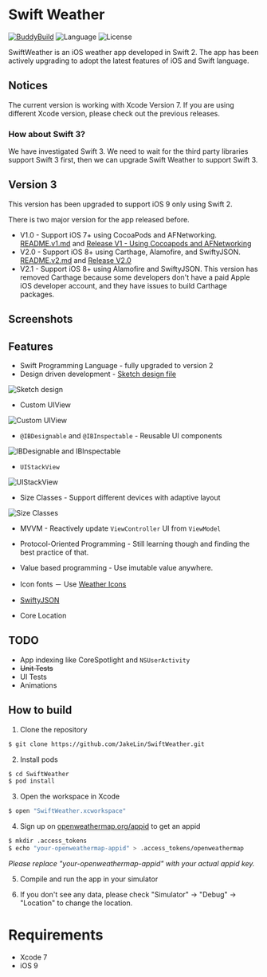 Swift Weather
============
[![BuddyBuild](https://dashboard.buddybuild.com/api/statusImage?appID=562a9aac2492560100211378&branch=master&build=latest)](https://dashboard.buddybuild.com/apps/562a9aac2492560100211378/build/latest)
![Language](https://img.shields.io/badge/language-Swift%202-orange.svg)
![License](https://img.shields.io/github/license/JakeLin/SwiftWeather.svg?style=flat)

SwiftWeather is an iOS weather app developed in Swift 2. The app has been actively upgrading to adopt the latest features of iOS and Swift language.

## Notices
The current version is working with Xcode Version 7. If you are using different Xcode version, please check out the previous releases. 

### How about Swift 3?
We have investigated Swift 3. We need to wait for the third party libraries support Swift 3 first, then we can upgrade Swift Weather to support Swift 3.

## Version 3
This version has been upgraded to support iOS 9 only using Swift 2.

There is two major version for the app released before.

* V1.0 - Support iOS 7+ using CocoaPods and AFNetworking. [README.v1.md](https://github.com/JakeLin/SwiftWeather/blob/master/README.v1.md) and [Release V1 - Using Cocoapods and AFNetworking](https://github.com/JakeLin/SwiftWeather/releases/tag/V1)
* V2.0 - Support iOS 8+ using Carthage, Alamofire, and SwiftyJSON. [README.v2.md](https://github.com/JakeLin/SwiftWeather/blob/master/README.v2.md) and [Release V2.0](https://github.com/JakeLin/SwiftWeather/releases/tag/v2.0)
* V2.1 -  Support iOS 8+ using Alamofire and SwiftyJSON. This version has removed Carthage because some developers don't have a paid Apple iOS developer account, and they have issues to build Carthage packages.


## Screenshots


## Features
* Swift Programming Language - fully upgraded to version 2
* Design driven development - [Sketch design file ](https://raw.githubusercontent.com/JakeLin/SwiftWeather/master/Design/SwiftWeather.sketch)

![Sketch design](https://raw.githubusercontent.com/JakeLin/SwiftWeather/master/screenshots/SketchDesign.png)
 
* Custom UIView

![Custom UIView](https://raw.githubusercontent.com/JakeLin/SwiftWeather/master/screenshots/Custom-UIView.png)

* `@IBDesignable` and `@IBInspectable` - Reusable UI components

![IBDesignable and IBInspectable](https://raw.githubusercontent.com/JakeLin/SwiftWeather/master/screenshots/IBDesignable-IBInspectable.png)

* `UIStackView` 

![UIStackView](https://raw.githubusercontent.com/JakeLin/SwiftWeather/master/screenshots/UIStackView.png)
 
* Size Classes - Support different devices with adaptive layout

![Size Classes](https://raw.githubusercontent.com/JakeLin/SwiftWeather/master/screenshots/UIStackView-with-Size-Classes.png)

* MVVM - Reactively update `ViewController` UI from `ViewModel`

* Protocol-Oriented Programming - Still learning though and finding the best practice of that.

* Value based programming - Use imutable value anywhere.

* Icon fonts － Use [Weather Icons](https://erikflowers.github.io/weather-icons/)
 
* [SwiftyJSON](https://github.com/SwiftyJSON/SwiftyJSON)

* Core Location

## TODO
* App indexing like CoreSpotlight and `NSUserActivity`
* <s>Unit Tests</s>
* UI Tests
* Animations  

## How to build

1) Clone the repository

```bash
$ git clone https://github.com/JakeLin/SwiftWeather.git
```

2) Install pods

```bash
$ cd SwiftWeather
$ pod install
```

3) Open the workspace in Xcode

```bash
$ open "SwiftWeather.xcworkspace"
```

4) Sign up on [openweathermap.org/appid](http://openweathermap.org/appid) to get an appid

```bash
$ mkdir .access_tokens
$ echo "your-openweathermap-appid" > .access_tokens/openweathermap
```
*Please replace "your-openweathermap-appid" with your actual appid key.*
 
5) Compile and run the app in your simulator

6) If you don't see any data, please check "Simulator" -> "Debug" -> "Location" to change the location.

# Requirements

* Xcode 7
* iOS 9

